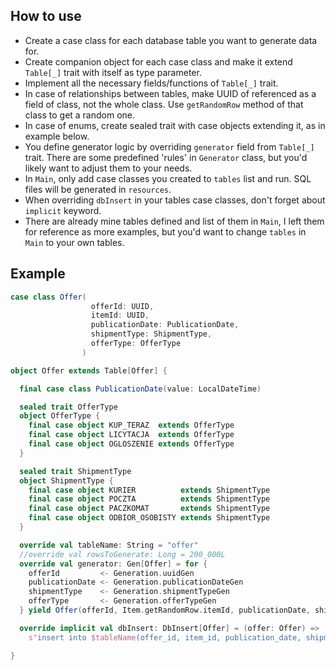 ## How to use

- Create a case class for each database table you want to generate data for. 
- Create companion object for each case class and make it extend ```Table[_]``` trait with itself as type parameter.
- Implement all the necessary fields/functions of ```Table[_]``` trait.
- In case of relationships between tables, make UUID of referenced as a field of class, not the whole class. Use ```getRandomRow``` method of that class to get a random one.
- In case of enums, create sealed trait with case objects extending it, as in example below.
- You define generator logic by overriding ```generator``` field from ```Table[_]``` trait. There are some predefined 'rules' in ```Generator``` class, but you'd likely want to adjust them to your needs.
- In ```Main```, only add case classes you created to ```tables``` list and run. SQL files will be generated in ```resources```.
- When overriding ```dbInsert``` in your tables case classes, don't forget about ```implicit``` keyword.
- There are already mine tables defined and list of them in ```Main```, I left them for reference as more examples, but you'd want to change ```tables``` in ```Main``` to your own tables.

## Example

```Scala
case class Offer(
                  offerId: UUID,
                  itemId: UUID,
                  publicationDate: PublicationDate,
                  shipmentType: ShipmentType,
                  offerType: OfferType
                )

object Offer extends Table[Offer] {

  final case class PublicationDate(value: LocalDateTime)

  sealed trait OfferType
  object OfferType {
    final case object KUP_TERAZ  extends OfferType
    final case object LICYTACJA  extends OfferType
    final case object OGLOSZENIE extends OfferType
  }

  sealed trait ShipmentType
  object ShipmentType {
    final case object KURIER          extends ShipmentType
    final case object POCZTA          extends ShipmentType
    final case object PACZKOMAT       extends ShipmentType
    final case object ODBIOR_OSOBISTY extends ShipmentType
  }

  override val tableName: String = "offer"
  //override val rowsToGenerate: Long = 200_000L
  override val generator: Gen[Offer] = for {
    offerId         <- Generation.uuidGen
    publicationDate <- Generation.publicationDateGen
    shipmentType    <- Generation.shipmentTypeGen
    offerType       <- Generation.offerTypeGen
  } yield Offer(offerId, Item.getRandomRow.itemId, publicationDate, shipmentType, offerType)

  override implicit val dbInsert: DbInsert[Offer] = (offer: Offer) =>
    s"insert into $tableName(offer_id, item_id, publication_date, shipment_type, offer_type) values ('${offer.offerId}', '${offer.itemId}', '${offer.publicationDate.value}', '${offer.shipmentType}', '${offer.offerType}');"

}
```